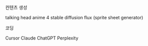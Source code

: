 


컨텐츠 생성

talking head anime 4
stable diffusion
flux
(sprite sheet generator)



코딩

Cursor
Claude
ChatGPT
Perplexity



